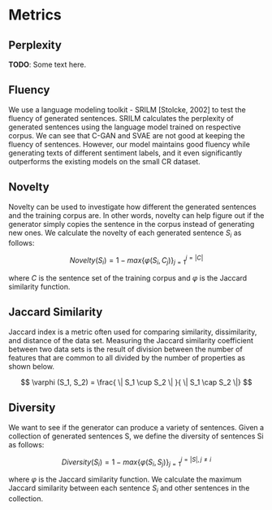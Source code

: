 # Metrics

## Perplexity

**TODO**: Some text here.

## Fluency

We use a language modeling toolkit - SRILM [Stolcke, 2002] to test the fluency
of generated sentences. SRILM calculates the perplexity of generated sentences
using the language model trained on respective corpus. We can see that C-GAN and
SVAE are not good at keeping the fluency of sentences. However, our model maintains
good fluency while generating texts of different sentiment labels, and it even
significantly outperforms the existing models on the small CR dataset.

## Novelty

Novelty can be used to investigate how different the generated sentences and the training corpus are. In other words, novelty can help figure out if the generator simply copies the sentence in the corpus instead of generating new ones. We calculate the novelty of each generated sentence $S_i$ as follows:

$$ Novelty (S_i)  = 1 - max \{\varphi (S_i, C_j) \}_{j = 1}^{j = \vert C \vert } $$

where $C$ is the sentence set of the training corpus and $\varphi$ is the Jaccard similarity function.

## Jaccard Similarity

Jaccard index is a metric often used for comparing similarity, dissimilarity, and distance of the data set. Measuring the Jaccard similarity coefficient between two data sets is the result of division between the number of features that are common to all divided by the number of properties as shown below.

$$ \varphi (S_1, S_2) = \frac{ \| S_1 \cup S_2 \| }{ \| S_1 \cap S_2 \|}  $$

## Diversity

We want to see if the generator can produce a variety of sentences. Given a collection of
generated sentences S, we define the diversity of sentences Si as follows:

$$ Diversity(S_i) = 1 - max \{ \varphi (S_i , S_j ) \}^{j = \vert S \vert , j \neq i}_{j=1} $$

where $\varphi$ is the Jaccard similarity function. We calculate the maximum Jaccard similarity between each sentence $S_i$ and other sentences in the collection.